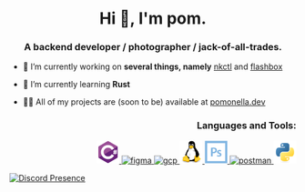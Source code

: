 <h1 align="center">Hi 👋, I'm pom.</h1>
<h3 align="center">A backend developer / photographer / jack-of-all-trades.</h3>

- 🔭 I’m currently working on **several things, namely** [nkctl](https://github.com/NarukamiGuys/narukamictl) and [flashbox](https://github.com/pmnlla/flashbox)

- 🌱 I’m currently learning **Rust**

- 👨‍💻 All of my projects are (soon to be) available at [pomonella.dev](pomonella.dev)

<h3 align="right">Languages and Tools:</h3>
<p align="right"> <a href="https://www.w3schools.com/cs/" target="_blank" rel="noreferrer"> <img src="https://raw.githubusercontent.com/devicons/devicon/master/icons/csharp/csharp-original.svg" alt="csharp" width="40" height="40"/> </a> <a href="https://www.figma.com/" target="_blank" rel="noreferrer"> <img src="https://www.vectorlogo.zone/logos/figma/figma-icon.svg" alt="figma" width="40" height="40"/> </a> <a href="https://cloud.google.com" target="_blank" rel="noreferrer"> <img src="https://www.vectorlogo.zone/logos/google_cloud/google_cloud-icon.svg" alt="gcp" width="40" height="40"/> </a> <a href="https://www.linux.org/" target="_blank" rel="noreferrer"> <img src="https://raw.githubusercontent.com/devicons/devicon/master/icons/linux/linux-original.svg" alt="linux" width="40" height="40"/> </a> <a href="https://www.photoshop.com/en" target="_blank" rel="noreferrer"> <img src="https://raw.githubusercontent.com/devicons/devicon/master/icons/photoshop/photoshop-line.svg" alt="photoshop" width="40" height="40"/> </a> <a href="https://postman.com" target="_blank" rel="noreferrer"> <img src="https://www.vectorlogo.zone/logos/getpostman/getpostman-icon.svg" alt="postman" width="40" height="40"/> </a> <a href="https://www.python.org" target="_blank" rel="noreferrer"> <img src="https://raw.githubusercontent.com/devicons/devicon/master/icons/python/python-original.svg" alt="python" width="40" height="40"/> </a> </p>

[![Discord Presence](https://lanyard.cnrad.dev/api/273483763521028098)](https://discord.com/users/273483763521028098)


